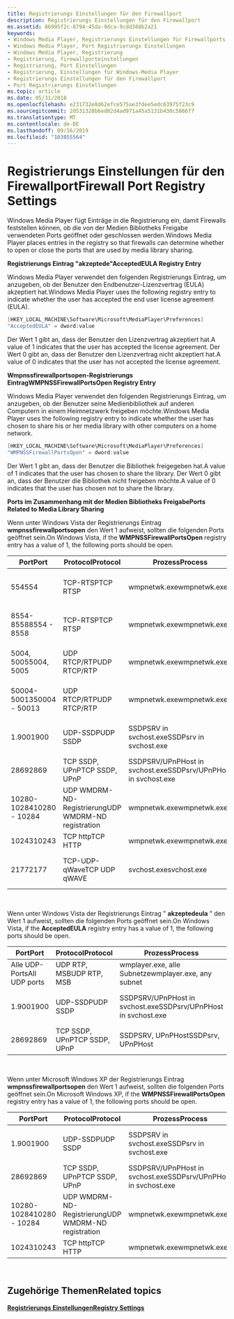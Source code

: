 ```yaml
---
title: Registrierungs Einstellungen für den Firewallport
description: Registrierungs Einstellungen für den Firewallport
ms.assetid: 86995f2c-8794-45da-9dca-9cdd388b2a21
keywords:
- Windows Media Player, Registrierungs Einstellungen für Firewallports
- Windows Media Player, Port Registrierungs Einstellungen
- Windows Media Player, Registrierung
- Registrierung, firewallporteinstellungen
- Registrierung, Port Einstellungen
- Registrierung, Einstellungen für Windows-Media Player
- Registrierungs Einstellungen für den Firewallport
- Port Registrierungs Einstellungen
ms.topic: article
ms.date: 05/31/2018
ms.openlocfilehash: e231732e8d62efce575ae3fdee5edc63975f23c9
ms.sourcegitcommit: 2d531328b6ed82d4ad971a45a5131b430c5866f7
ms.translationtype: MT
ms.contentlocale: de-DE
ms.lasthandoff: 09/16/2019
ms.locfileid: "103855564"
---
```

# <a name="firewall-port-registry-settings"></a><span data-ttu-id="521e7-111">Registrierungs Einstellungen für den Firewallport</span><span class="sxs-lookup"><span data-stu-id="521e7-111">Firewall Port Registry Settings</span></span>

<span data-ttu-id="521e7-112">Windows Media Player fügt Einträge in die Registrierung ein, damit Firewalls feststellen können, ob die von der Medien Bibliotheks Freigabe verwendeten Ports geöffnet oder geschlossen werden.</span><span class="sxs-lookup"><span data-stu-id="521e7-112">Windows Media Player places entries in the registry so that firewalls can determine whether to open or close the ports that are used by media library sharing.</span></span>

<span data-ttu-id="521e7-113">**Registrierungs Eintrag "akzeptede"**</span><span class="sxs-lookup"><span data-stu-id="521e7-113">**AcceptedEULA Registry Entry**</span></span>

<span data-ttu-id="521e7-114">Windows Media Player verwendet den folgenden Registrierungs Eintrag, um anzugeben, ob der Benutzer den Endbenutzer-Lizenzvertrag (EULA) akzeptiert hat.</span><span class="sxs-lookup"><span data-stu-id="521e7-114">Windows Media Player uses the following registry entry to indicate whether the user has accepted the end user license agreement (EULA).</span></span>


```C++
[HKEY_LOCAL_MACHINE\Software\Microsoft\MediaPlayer\Preferences]
"AcceptedEULA" = dword:value
```



<span data-ttu-id="521e7-115">Der Wert 1 gibt an, dass der Benutzer den Lizenzvertrag akzeptiert hat.</span><span class="sxs-lookup"><span data-stu-id="521e7-115">A value of 1 indicates that the user has accepted the license agreement.</span></span> <span data-ttu-id="521e7-116">Der Wert 0 gibt an, dass der Benutzer den Lizenzvertrag nicht akzeptiert hat.</span><span class="sxs-lookup"><span data-stu-id="521e7-116">A value of 0 indicates that the user has not accepted the license agreement.</span></span>

<span data-ttu-id="521e7-117">**Wmpnssfirewallportsopen-Registrierungs Eintrag**</span><span class="sxs-lookup"><span data-stu-id="521e7-117">**WMPNSSFirewallPortsOpen Registry Entry**</span></span>

<span data-ttu-id="521e7-118">Windows Media Player verwendet den folgenden Registrierungs Eintrag, um anzugeben, ob der Benutzer seine Medienbibliothek auf anderen Computern in einem Heimnetzwerk freigeben möchte.</span><span class="sxs-lookup"><span data-stu-id="521e7-118">Windows Media Player uses the following registry entry to indicate whether the user has chosen to share his or her media library with other computers on a home network.</span></span>


```C++
[HKEY_LOCAL_MACHINE\Software\Microsoft\MediaPlayer\Preferences]
"WMPNSSFirewallPortsOpen" = dword:value
```



<span data-ttu-id="521e7-119">Der Wert 1 gibt an, dass der Benutzer die Bibliothek freigegeben hat.</span><span class="sxs-lookup"><span data-stu-id="521e7-119">A value of 1 indicates that the user has chosen to share the library.</span></span> <span data-ttu-id="521e7-120">Der Wert 0 gibt an, dass der Benutzer die Bibliothek nicht freigeben möchte.</span><span class="sxs-lookup"><span data-stu-id="521e7-120">A value of 0 indicates that the user has chosen not to share the library.</span></span>

<span data-ttu-id="521e7-121">**Ports im Zusammenhang mit der Medien Bibliotheks Freigabe**</span><span class="sxs-lookup"><span data-stu-id="521e7-121">**Ports Related to Media Library Sharing**</span></span>

<span data-ttu-id="521e7-122">Wenn unter Windows Vista der Registrierungs Eintrag **wmpnssfirewallportsopen** den Wert 1 aufweist, sollten die folgenden Ports geöffnet sein.</span><span class="sxs-lookup"><span data-stu-id="521e7-122">On Windows Vista, if the **WMPNSSFirewallPortsOpen** registry entry has a value of 1, the following ports should be open.</span></span>



| <span data-ttu-id="521e7-123">Port</span><span class="sxs-lookup"><span data-stu-id="521e7-123">Port</span></span>          | <span data-ttu-id="521e7-124">Protocol</span><span class="sxs-lookup"><span data-stu-id="521e7-124">Protocol</span></span>                  | <span data-ttu-id="521e7-125">Prozess</span><span class="sxs-lookup"><span data-stu-id="521e7-125">Process</span></span>                         | <span data-ttu-id="521e7-126">Richtung</span><span class="sxs-lookup"><span data-stu-id="521e7-126">Direction</span></span>            |
|---------------|---------------------------|---------------------------------|----------------------|
| <span data-ttu-id="521e7-127">554</span><span class="sxs-lookup"><span data-stu-id="521e7-127">554</span></span>           | <span data-ttu-id="521e7-128">TCP-RTSP</span><span class="sxs-lookup"><span data-stu-id="521e7-128">TCP RTSP</span></span>                  | <span data-ttu-id="521e7-129">wmpnetwk.exe</span><span class="sxs-lookup"><span data-stu-id="521e7-129">wmpnetwk.exe</span></span>                    | <span data-ttu-id="521e7-130">eingehende und ausgehende Daten</span><span class="sxs-lookup"><span data-stu-id="521e7-130">inbound and outbound</span></span> |
| <span data-ttu-id="521e7-131">8554-8558</span><span class="sxs-lookup"><span data-stu-id="521e7-131">8554 - 8558</span></span>   | <span data-ttu-id="521e7-132">TCP-RTSP</span><span class="sxs-lookup"><span data-stu-id="521e7-132">TCP RTSP</span></span>                  | <span data-ttu-id="521e7-133">wmpnetwk.exe</span><span class="sxs-lookup"><span data-stu-id="521e7-133">wmpnetwk.exe</span></span>                    | <span data-ttu-id="521e7-134">eingehende und ausgehende Daten</span><span class="sxs-lookup"><span data-stu-id="521e7-134">inbound and outbound</span></span> |
| <span data-ttu-id="521e7-135">5004, 5005</span><span class="sxs-lookup"><span data-stu-id="521e7-135">5004, 5005</span></span>    | <span data-ttu-id="521e7-136">UDP RTCP/RTP</span><span class="sxs-lookup"><span data-stu-id="521e7-136">UDP RTCP/RTP</span></span>              | <span data-ttu-id="521e7-137">wmpnetwk.exe</span><span class="sxs-lookup"><span data-stu-id="521e7-137">wmpnetwk.exe</span></span>                    | <span data-ttu-id="521e7-138">eingehende und ausgehende Daten</span><span class="sxs-lookup"><span data-stu-id="521e7-138">inbound and outbound</span></span> |
| <span data-ttu-id="521e7-139">50004-50013</span><span class="sxs-lookup"><span data-stu-id="521e7-139">50004 - 50013</span></span> | <span data-ttu-id="521e7-140">UDP RTCP/RTP</span><span class="sxs-lookup"><span data-stu-id="521e7-140">UDP RTCP/RTP</span></span>              | <span data-ttu-id="521e7-141">wmpnetwk.exe</span><span class="sxs-lookup"><span data-stu-id="521e7-141">wmpnetwk.exe</span></span>                    | <span data-ttu-id="521e7-142">eingehende und ausgehende Daten</span><span class="sxs-lookup"><span data-stu-id="521e7-142">inbound and outbound</span></span> |
| <span data-ttu-id="521e7-143">1.900</span><span class="sxs-lookup"><span data-stu-id="521e7-143">1900</span></span>          | <span data-ttu-id="521e7-144">UDP-SSDP</span><span class="sxs-lookup"><span data-stu-id="521e7-144">UDP SSDP</span></span>                  | <span data-ttu-id="521e7-145">SSDPSRV in svchost.exe</span><span class="sxs-lookup"><span data-stu-id="521e7-145">SSDPsrv in svchost.exe</span></span>          | <span data-ttu-id="521e7-146">eingehende und ausgehende Daten</span><span class="sxs-lookup"><span data-stu-id="521e7-146">inbound and outbound</span></span> |
| <span data-ttu-id="521e7-147">2869</span><span class="sxs-lookup"><span data-stu-id="521e7-147">2869</span></span>          | <span data-ttu-id="521e7-148">TCP SSDP, UPnP</span><span class="sxs-lookup"><span data-stu-id="521e7-148">TCP SSDP, UPnP</span></span>            | <span data-ttu-id="521e7-149">SSDPSRV/UPnPHost in svchost.exe</span><span class="sxs-lookup"><span data-stu-id="521e7-149">SSDPsrv/UPnPHost in svchost.exe</span></span> | <span data-ttu-id="521e7-150">stadteinwärts</span><span class="sxs-lookup"><span data-stu-id="521e7-150">inbound</span></span>              |
| <span data-ttu-id="521e7-151">10280-10284</span><span class="sxs-lookup"><span data-stu-id="521e7-151">10280 - 10284</span></span> | <span data-ttu-id="521e7-152">UDP WMDRM-ND-Registrierung</span><span class="sxs-lookup"><span data-stu-id="521e7-152">UDP WMDRM-ND registration</span></span> | <span data-ttu-id="521e7-153">wmpnetwk.exe</span><span class="sxs-lookup"><span data-stu-id="521e7-153">wmpnetwk.exe</span></span>                    | <span data-ttu-id="521e7-154">eingehende und ausgehende Daten</span><span class="sxs-lookup"><span data-stu-id="521e7-154">inbound and outbound</span></span> |
| <span data-ttu-id="521e7-155">10243</span><span class="sxs-lookup"><span data-stu-id="521e7-155">10243</span></span>         | <span data-ttu-id="521e7-156">TCP http</span><span class="sxs-lookup"><span data-stu-id="521e7-156">TCP HTTP</span></span>                  | <span data-ttu-id="521e7-157">wmpnetwk.exe</span><span class="sxs-lookup"><span data-stu-id="521e7-157">wmpnetwk.exe</span></span>                    | <span data-ttu-id="521e7-158">stadteinwärts</span><span class="sxs-lookup"><span data-stu-id="521e7-158">inbound</span></span>              |
| <span data-ttu-id="521e7-159">2177</span><span class="sxs-lookup"><span data-stu-id="521e7-159">2177</span></span>          | <span data-ttu-id="521e7-160">TCP-UDP-qWave</span><span class="sxs-lookup"><span data-stu-id="521e7-160">TCP UDP qWAVE</span></span>             | <span data-ttu-id="521e7-161">svchost.exe</span><span class="sxs-lookup"><span data-stu-id="521e7-161">svchost.exe</span></span>                     | <span data-ttu-id="521e7-162">eingehende und ausgehende Daten</span><span class="sxs-lookup"><span data-stu-id="521e7-162">inbound and outbound</span></span> |



 

<span data-ttu-id="521e7-163">Wenn unter Windows Vista der Registrierungs Eintrag " **akzeptedeula** " den Wert 1 aufweist, sollten die folgenden Ports geöffnet sein.</span><span class="sxs-lookup"><span data-stu-id="521e7-163">On Windows Vista, if the **AcceptedEULA** registry entry has a value of 1, the following ports should be open.</span></span>



| <span data-ttu-id="521e7-164">Port</span><span class="sxs-lookup"><span data-stu-id="521e7-164">Port</span></span>          | <span data-ttu-id="521e7-165">Protocol</span><span class="sxs-lookup"><span data-stu-id="521e7-165">Protocol</span></span>       | <span data-ttu-id="521e7-166">Prozess</span><span class="sxs-lookup"><span data-stu-id="521e7-166">Process</span></span>                         | <span data-ttu-id="521e7-167">Richtung</span><span class="sxs-lookup"><span data-stu-id="521e7-167">Direction</span></span>            |
|---------------|----------------|---------------------------------|----------------------|
| <span data-ttu-id="521e7-168">Alle UDP-Ports</span><span class="sxs-lookup"><span data-stu-id="521e7-168">All UDP ports</span></span> | <span data-ttu-id="521e7-169">UDP RTP, MSB</span><span class="sxs-lookup"><span data-stu-id="521e7-169">UDP RTP, MSB</span></span>   | <span data-ttu-id="521e7-170">wmplayer.exe, alle Subnetze</span><span class="sxs-lookup"><span data-stu-id="521e7-170">wmplayer.exe, any subnet</span></span>        | <span data-ttu-id="521e7-171">stadteinwärts</span><span class="sxs-lookup"><span data-stu-id="521e7-171">inbound</span></span>              |
| <span data-ttu-id="521e7-172">1.900</span><span class="sxs-lookup"><span data-stu-id="521e7-172">1900</span></span>          | <span data-ttu-id="521e7-173">UDP-SSDP</span><span class="sxs-lookup"><span data-stu-id="521e7-173">UDP SSDP</span></span>       | <span data-ttu-id="521e7-174">SSDPSRV/UPnPHost in svchost.exe</span><span class="sxs-lookup"><span data-stu-id="521e7-174">SSDPsrv/UPnPHost in svchost.exe</span></span> | <span data-ttu-id="521e7-175">eingehende und ausgehende Daten</span><span class="sxs-lookup"><span data-stu-id="521e7-175">inbound and outbound</span></span> |
| <span data-ttu-id="521e7-176">2869</span><span class="sxs-lookup"><span data-stu-id="521e7-176">2869</span></span>          | <span data-ttu-id="521e7-177">TCP SSDP, UPnP</span><span class="sxs-lookup"><span data-stu-id="521e7-177">TCP SSDP, UPnP</span></span> | <span data-ttu-id="521e7-178">SSDPSRV, UPnPHost</span><span class="sxs-lookup"><span data-stu-id="521e7-178">SSDPsrv, UPnPHost</span></span>               | <span data-ttu-id="521e7-179">stadteinwärts</span><span class="sxs-lookup"><span data-stu-id="521e7-179">inbound</span></span>              |



 

<span data-ttu-id="521e7-180">Wenn unter Microsoft Windows XP der Registrierungs Eintrag **wmpnssfirewallportsopen** den Wert 1 aufweist, sollten die folgenden Ports geöffnet sein.</span><span class="sxs-lookup"><span data-stu-id="521e7-180">On Microsoft Windows XP, if the **WMPNSSFirewallPortsOpen** registry entry has a value of 1, the following ports should be open.</span></span>



| <span data-ttu-id="521e7-181">Port</span><span class="sxs-lookup"><span data-stu-id="521e7-181">Port</span></span>          | <span data-ttu-id="521e7-182">Protocol</span><span class="sxs-lookup"><span data-stu-id="521e7-182">Protocol</span></span>                  | <span data-ttu-id="521e7-183">Prozess</span><span class="sxs-lookup"><span data-stu-id="521e7-183">Process</span></span>                         | <span data-ttu-id="521e7-184">Richtung</span><span class="sxs-lookup"><span data-stu-id="521e7-184">Direction</span></span>            |
|---------------|---------------------------|---------------------------------|----------------------|
| <span data-ttu-id="521e7-185">1.900</span><span class="sxs-lookup"><span data-stu-id="521e7-185">1900</span></span>          | <span data-ttu-id="521e7-186">UDP-SSDP</span><span class="sxs-lookup"><span data-stu-id="521e7-186">UDP SSDP</span></span>                  | <span data-ttu-id="521e7-187">SSDPSRV in svchost.exe</span><span class="sxs-lookup"><span data-stu-id="521e7-187">SSDPsrv in svchost.exe</span></span>          | <span data-ttu-id="521e7-188">eingehende und ausgehende Daten</span><span class="sxs-lookup"><span data-stu-id="521e7-188">inbound and outbound</span></span> |
| <span data-ttu-id="521e7-189">2869</span><span class="sxs-lookup"><span data-stu-id="521e7-189">2869</span></span>          | <span data-ttu-id="521e7-190">TCP SSDP, UPnP</span><span class="sxs-lookup"><span data-stu-id="521e7-190">TCP SSDP, UPnP</span></span>            | <span data-ttu-id="521e7-191">SSDPSRV/UPnPHost in svchost.exe</span><span class="sxs-lookup"><span data-stu-id="521e7-191">SSDPsrv/UPnPHost in svchost.exe</span></span> | <span data-ttu-id="521e7-192">stadteinwärts</span><span class="sxs-lookup"><span data-stu-id="521e7-192">inbound</span></span>              |
| <span data-ttu-id="521e7-193">10280-10284</span><span class="sxs-lookup"><span data-stu-id="521e7-193">10280 - 10284</span></span> | <span data-ttu-id="521e7-194">UDP WMDRM-ND-Registrierung</span><span class="sxs-lookup"><span data-stu-id="521e7-194">UDP WMDRM-ND registration</span></span> | <span data-ttu-id="521e7-195">wmpnetwk.exe</span><span class="sxs-lookup"><span data-stu-id="521e7-195">wmpnetwk.exe</span></span>                    | <span data-ttu-id="521e7-196">eingehende und ausgehende Daten</span><span class="sxs-lookup"><span data-stu-id="521e7-196">inbound and outbound</span></span> |
| <span data-ttu-id="521e7-197">10243</span><span class="sxs-lookup"><span data-stu-id="521e7-197">10243</span></span>         | <span data-ttu-id="521e7-198">TCP http</span><span class="sxs-lookup"><span data-stu-id="521e7-198">TCP HTTP</span></span>                  | <span data-ttu-id="521e7-199">wmpnetwk.exe</span><span class="sxs-lookup"><span data-stu-id="521e7-199">wmpnetwk.exe</span></span>                    | <span data-ttu-id="521e7-200">stadteinwärts</span><span class="sxs-lookup"><span data-stu-id="521e7-200">inbound</span></span>              |



 

## <a name="related-topics"></a><span data-ttu-id="521e7-201">Zugehörige Themen</span><span class="sxs-lookup"><span data-stu-id="521e7-201">Related topics</span></span>

<dl> <dt>

[<span data-ttu-id="521e7-202">**Registrierungs Einstellungen**</span><span class="sxs-lookup"><span data-stu-id="521e7-202">**Registry Settings**</span></span>](registry-settings.md)
</dt> </dl>

 

 




